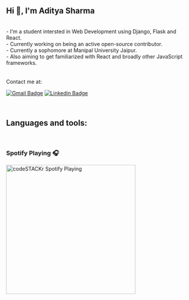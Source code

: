 ## Hi 👋, I'm Aditya Sharma
<br />
- I'm a student intersted in Web Development using Django, Flask and React.<br />
- Currently working on being an active open-source contributor.<br />
- Currently a sophomore at Manipal University Jaipur.<br />
- Also aiming to get familiarized with React and broadly other JavaScript frameworks.<br />
<br/>
<br />
Contact me at:<br />

[![Gmail Badge](https://img.shields.io/badge/-aditya.sharma9301@gmail.com-c14438?style=flat-square&logo=Gmail&logoColor=white&link=mailto:aditya.sharma9301@gmail.com)](mailto:aditya.sharma9301@gmail.com)  [![Linkedin Badge](https://img.shields.io/badge/-adityyasharma-blue?style=flat-square&logo=Linkedin&logoColor=white&link=https://www.linkedin.com/in/adityyasharma/)](https://www.linkedin.com/in/adityyasharma/)

<br />

## Languages and tools:

<br />



### Spotify Playing 🎧
[<img src="https://now-playing-codestackr.vercel.app/api/spotify-playing" alt="codeSTACKr Spotify Playing" width="350" />](https://open.spotify.com/user/73r21sc9q2r1y1smf12izopv0)
<!-- put link here! -->
